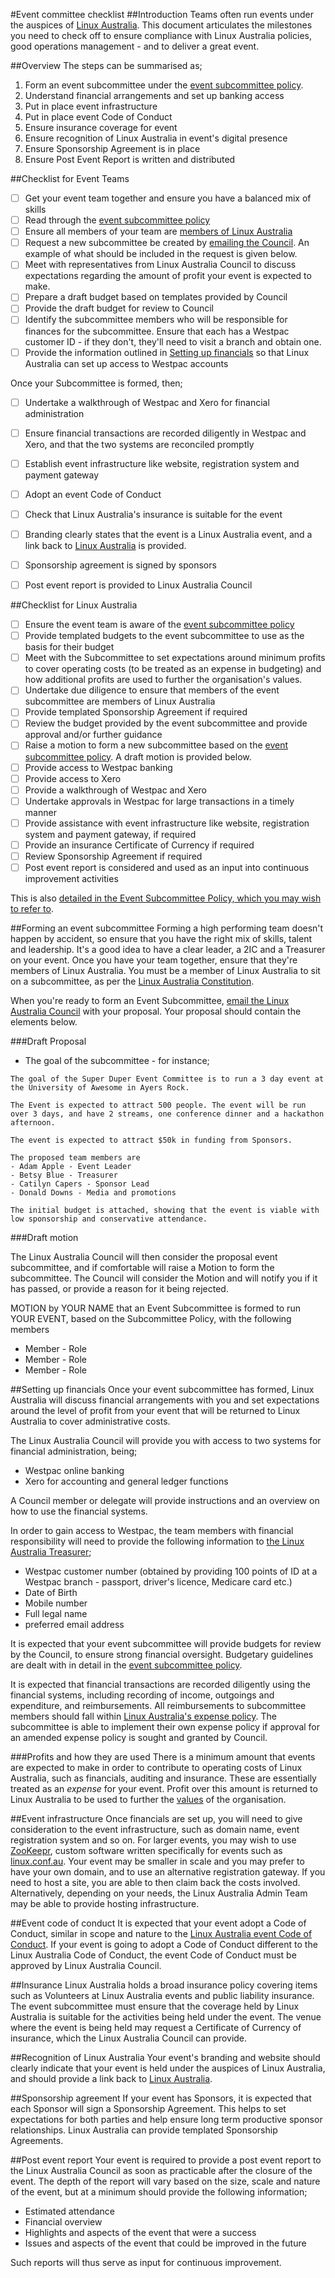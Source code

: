 #Event committee checklist
##Introduction
Teams often run events under the auspices of [Linux Australia](https://www.linux.org.au). This document articulates the milestones you need to check off to ensure compliance with Linux Australia policies, good operations management - and to deliver a great event.

##Overview
The steps can be summarised as;
1. Form an event subcommittee under the [event subcommittee policy](subcommittee_policy_v2.md).  
2. Understand financial arrangements and set up banking access
3. Put in place event infrastructure
4. Put in place event Code of Conduct
5. Ensure insurance coverage for event
6. Ensure recognition of Linux Australia in event's digital presence
7. Ensure Sponsorship Agreement is in place
8. Ensure Post Event Report is written and distributed

##Checklist for Event Teams

* [ ] Get your event team together and ensure you have a balanced mix of skills
* [ ] Read through the [event subcommittee policy](subcommittee_policy_v2.md)
* [ ] Ensure all members of your team are [members of Linux Australia](https://www.linux.org.au/membership)
* [ ] Request a new subcommittee be created by [emailing the Council](mailto:council@linux.org.au). An example of what should be included in the request is given below.
* [ ] Meet with representatives from Linux Australia Council to discuss expectations regarding the amount of profit your event is expected to make.
* [ ] Prepare a draft budget based on templates provided by Council
* [ ] Provide the draft budget for review to Council
* [ ] Identify the subcommittee members who will be responsible for finances for the subcommittee. Ensure that each has a Westpac customer ID - if they don't, they'll need to visit a branch and obtain one.
* [ ] Provide the information outlined in [Setting up financials](#Setting-up-financials) so that Linux Australia can set up access to Westpac accounts

Once your Subcommittee is formed, then;

* [ ] Undertake a walkthrough of Westpac and Xero for financial administration
* [ ] Ensure financial transactions are recorded diligently in Westpac and Xero, and that the two systems are reconciled promptly
* [ ] Establish event infrastructure like website, registration system and payment gateway
* [ ] Adopt an event Code of Conduct
* [ ] Check that Linux Australia's insurance is suitable for the event
* [ ] Branding clearly states that the event is a Linux Australia event, and a link back to [Linux Australia](https://www.linux.org.au) is provided.
* [ ] Sponsorship agreement is signed by sponsors
* [ ] Post event report is provided to Linux Australia Council


##Checklist for Linux Australia
* [ ] Ensure the event team is aware of the [event subcommittee policy](subcommittee_policy_v2.md)
* [ ] Provide templated budgets to the event subcommittee to use as the basis for their budget
* [ ] Meet with the Subcommittee to set expectations around minimum profits to cover operating costs (to be treated as an expense in budgeting) and how additional profits are used to further the organisation's values.
* [ ] Undertake due diligence to ensure that members of the event subcommittee are members of Linux Australia
* [ ] Provide templated Sponsorship Agreement if required
* [ ] Review the budget provided by the event subcommittee and provide approval and/or further guidance
* [ ] Raise a motion to form a new subcommittee based on the [event subcommittee policy](subcommittee_policy_v2.md). A draft motion is provided below.
* [ ] Provide access to Westpac banking
* [ ] Provide access to Xero
* [ ] Provide a walkthrough of Westpac and Xero
* [ ] Undertake approvals in Westpac for large transactions in a timely manner
* [ ] Provide assistance with event infrastructure like website, registration system and payment gateway, if required
* [ ] Provide an insurance Certificate of Currency if required
* [ ] Review Sponsorship Agreement if required
* [ ] Post event report is considered and used as an input into continuous improvement activities

This is also [detailed in the Event Subcommittee Policy, which you may wish to refer to](subcommittee_policy_v2.md).

##Forming an event subcommittee
Forming a high performing team doesn't happen by accident, so ensure that you have the right mix of skills, talent and leadership. It's a good idea to have a clear leader, a 2IC and a Treasurer on your event. Once you have your team together, ensure that they're members of Linux Australia. You must be a member of Linux Australia to sit on a subcommittee, as per the [Linux Australia Constitution](consitution.txt).

When you're ready to form an Event Subcommittee, [email the Linux Australia Council](mailto:council@linux.org.au) with your proposal. Your proposal should contain the elements below.

###Draft Proposal

* The goal of the subcommittee - for instance;

```
The goal of the Super Duper Event Committee is to run a 3 day event at the University of Awesome in Ayers Rock.

The Event is expected to attract 500 people. The event will be run over 3 days, and have 2 streams, one conference dinner and a hackathon afternoon.

The event is expected to attract $50k in funding from Sponsors.

The proposed team members are
- Adam Apple - Event Leader
- Betsy Blue - Treasurer
- Catilyn Capers - Sponsor Lead
- Donald Downs - Media and promotions

The initial budget is attached, showing that the event is viable with low sponsorship and conservative attendance.

```

###Draft motion

The Linux Australia Council will then consider the proposal  event subcommittee, and if comfortable will raise a Motion to form the subcommittee. The Council will consider the Motion and will notify you if it has passed, or provide a reason for it being rejected.

MOTION by YOUR NAME that an Event Subcommittee is formed to run YOUR EVENT, based on the Subcommittee Policy, with the following members
* Member - Role
* Member - Role
* Member - Role

##Setting up financials
Once your event subcommittee has formed, Linux Australia will discuss financial arrangements with you and set expectations around the level of profit from your event that will be returned to Linux Australia to cover administrative costs.

The Linux Australia Council will provide you with access to two systems for financial administration, being;
* Westpac online banking
* Xero for accounting and general ledger functions

A Council member or delegate will provide instructions and an overview on how to use the financial systems.

In order to gain access to Westpac, the team members with financial responsibility will need to provide the following information to [the Linux Australia Treasurer](mailto:treasurer@linux.org.au);

* Westpac customer number (obtained by providing 100 points of ID at a Westpac branch - passport, driver's licence, Medicare card etc.)
* Date of Birth
* Mobile number
* Full legal name
* preferred email address

It is expected that your event subcommittee will provide budgets for review by the Council, to ensure strong financial oversight. Budgetary guidelines are dealt with in detail in the [event subcommittee policy](subcommittee_policy_v2.md).

It is expected that financial transactions are recorded diligently using the financial systems, including recording of income, outgoings and expenditure, and reimbursements. All reimbursements to subcommittee members should fall within [Linux Australia's expense policy](expense_policy.md). The subcommittee is able to implement their own expense policy if approval for an amended expense policy is sought and granted by Council.

###Profits and how they are used
There is a minimum amount that events are expected to make in order to contribute to operating costs of Linux Australia, such as financials, auditing and insurance. These are essentially treated as an _expense_ for your event. Profit over this amount is returned to Linux Australia to be used to further the [values](https://linux.org.au/values) of the organisation.

##Event infrastructure
Once financials are set up, you will need to give consideration to the event infrastructure, such as domain name, event registration system and so on. For larger events, you may wish to use [ZooKeepr](http://zookeepr.org/), custom software written specifically for events such as [linux.conf.au](https://linux.conf.au). Your event may be smaller in scale and you may prefer to have your own domain, and to use an alternative registration gateway. If you need to host a site, you are able to then claim back the costs involved. Alternatively, depending on your needs, the Linux Australia Admin Team may be able to provide hosting infrastructure.

##Event code of conduct
It is expected that your event adopt a Code of Conduct, similar in scope and nature to the [Linux Australia event Code of Conduct](code_of_conduct.md). If your event is going to adopt a Code of Conduct different to the Linux Australia Code of Conduct, the event Code of Conduct must be approved by Linux Australia Council.

##Insurance
Linux Australia holds a broad insurance policy covering items such as Volunteers at Linux Australia events and public liability insurance. The event subcommittee must ensure that the coverage held by Linux Australia is suitable for the activities being held under the event. The venue where the event is being held may request a Certificate of Currency of insurance, which the Linux Australia Council can provide.

##Recognition of Linux Australia
Your event's branding and website should clearly indicate that your event is held under the auspices of Linux Australia, and should provide a link back to [Linux Australia](https://www.linux.org.au).

##Sponsorship agreement
If your event has Sponsors, it is expected that each Sponsor will sign a Sponsorship Agreement. This helps to set expectations for both parties and help ensure long term productive sponsor relationships. Linux Australia can provide templated Sponsorship Agreements.

##Post event report
Your event is required to provide a post event report to the Linux Australia Council as soon as practicable after the closure of the event. The depth of the report will vary based on the size, scale and nature of the event, but at a minimum should provide the following information;

* Estimated attendance
* Financial overview
* Highlights and aspects of the event that were a success
* Issues and aspects of the event that could be improved in the future

Such reports will thus serve as input for continuous improvement.
